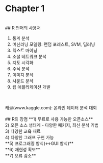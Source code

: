# Chapter 1
<br>
## R 언어의 사용처

1) 통계 분석<br>
2) 머신러닝 모델링: 랜덤 포레스트, SVM, 딥러닝<br>
  3) 텍스트 마이닝<br>
  4) 소셜 네트워크 분석<br>
  5) 지도 시각화<br>
  6) 주식 분석<br>
  7) 이미지 분석<br>
  8) 사운드 분석<br>
  9) 웹 애플리케이션 개발<br>
  <br>
  <br>
  캐글(www.kaggle.com): 온라인 데이터 분석 대회<br>
  <br>
## R의 장점
  **1) 무료로 사용 가능한 오픈소스**<br>
  2) 오픈 소스 생태계 - 다양한 패키지, 최신 분석 기법<br>
  3) 다양한 교육 재료<br>
  4) 다양한 그래프 구현 가능<br>
  **5) 프로그래밍 방식(↔GUI 방식)**<br>
  **6) 재현성 확보**<br>
  **7) 오류 감소**<br>
  
